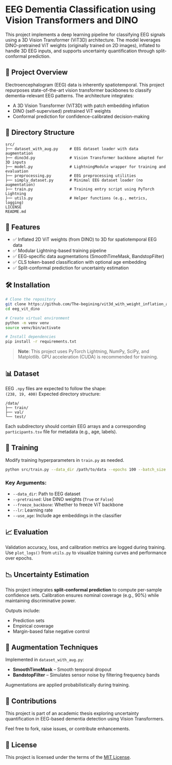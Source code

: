 # EEG Dementia Classification using Vision Transformers and DINO

This project implements a deep learning pipeline for classifying EEG signals using a 3D Vision Transformer (ViT3D) architecture. The model leverages DINO-pretrained ViT weights (originally trained on 2D images), inflated to handle 3D EEG inputs, and supports uncertainty quantification through split-conformal prediction.

## 🧠 Project Overview

Electroencephalogram (EEG) data is inherently spatiotemporal. This project repurposes state-of-the-art vision transformer backbones to classify dementia-relevant EEG patterns. The architecture integrates:

- A 3D Vision Transformer (ViT3D) with patch embedding inflation  
- DINO (self-supervised) pretrained ViT weights  
- Conformal prediction for confidence-calibrated decision-making  

## 📁 Directory Structure

```
src/
├── dataset_with_aug.py     # EEG dataset loader with data augmentation  
├── dino3d.py               # Vision Transformer backbone adapted for 3D inputs  
├── model.py                # LightningModule wrapper for training and evaluation  
├── preprocessing.py        # EEG preprocessing utilities  
├── simply_dataset.py       # Minimal EEG dataset loader (no augmentation)  
├── train.py                # Training entry script using PyTorch Lightning  
├── utils.py                # Helper functions (e.g., metrics, logging)  
LICENSE  
README.md  
```

## 🧩 Features

- ✅ Inflated 2D ViT weights (from DINO) to 3D for spatiotemporal EEG data  
- ✅ Modular Lightning-based training pipeline  
- ✅ EEG-specific data augmentations (SmoothTimeMask, BandstopFilter)  
- ✅ CLS token-based classification with optional age embedding  
- ✅ Split-conformal prediction for uncertainty estimation  

## 🛠️ Installation

```bash
# Clone the repository
git clone https://github.com/The-begining/vit3d_with_weight_inflation_and_conformal_prediction.git
cd eeg_vit_dino

# Create virtual environment
python -m venv venv
source venv/bin/activate

# Install dependencies
pip install -r requirements.txt
```

> **Note**: This project uses PyTorch Lightning, NumPy, SciPy, and Matplotlib. GPU acceleration (CUDA) is recommended for training.

## 📊 Dataset

EEG `.npy` files are expected to follow the shape:  
`(238, 19, 400)`
Expected directory structure:

```
/data/
├── train/
├── val/
└── test/
```

Each subdirectory should contain EEG arrays and a corresponding `participants.tsv` file for metadata (e.g., age, labels).

## 🚀 Training

Modify training hyperparameters in `train.py` as needed.

```bash
python src/train.py --data_dir /path/to/data --epochs 100 --batch_size 4
```

### Key Arguments:

- `--data_dir`: Path to EEG dataset  
- `--pretrained`: Use DINO weights (`True` or `False`)  
- `--freeze_backbone`: Whether to freeze ViT backbone  
- `--lr`: Learning rate  
- `--use_age`: Include age embeddings in the classifier  

## 📈 Evaluation

Validation accuracy, loss, and calibration metrics are logged during training.  
Use `plot_logs()` from `utils.py` to visualize training curves and performance over epochs.

## 📉 Uncertainty Estimation

This project integrates **split-conformal prediction** to compute per-sample confidence sets. Calibration ensures nominal coverage (e.g., 90%) while maintaining discriminative power.

Outputs include:

- Prediction sets  
- Empirical coverage  
- Margin-based false negative control  

## 🧪 Augmentation Techniques

Implemented in `dataset_with_aug.py`:

- **SmoothTimeMask** – Smooth temporal dropout  
- **BandstopFilter** – Simulates sensor noise by filtering frequency bands  

Augmentations are applied probabilistically during training.

## 🤝 Contributions

This project is part of an academic thesis exploring uncertainty quantification in EEG-based dementia detection using Vision Transformers.

Feel free to fork, raise issues, or contribute enhancements.

## 📄 License

This project is licensed under the terms of the [MIT License](./LICENSE).

